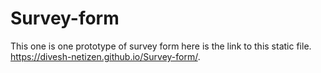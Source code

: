 # Survey-form
This one is one prototype of survey form here is the link to this static file.
https://divesh-netizen.github.io/Survey-form/.
